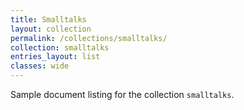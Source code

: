 ```yaml
---
title: Smalltalks
layout: collection
permalink: /collections/smalltalks/
collection: smalltalks
entries_layout: list
classes: wide
---
```

Sample document listing for the collection `smalltalks`.
